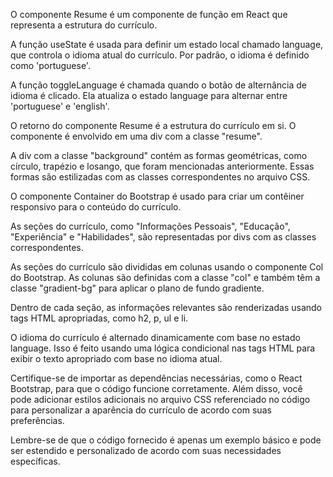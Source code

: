 
O componente Resume é um componente de função em React que representa a estrutura do currículo.

A função useState é usada para definir um estado local chamado language, que controla o idioma atual do currículo. Por padrão, o idioma é definido como 'portuguese'.

A função toggleLanguage é chamada quando o botão de alternância de idioma é clicado. Ela atualiza o estado language para alternar entre 'portuguese' e 'english'.

O retorno do componente Resume é a estrutura do currículo em si. O componente é envolvido em uma div com a classe "resume".

A div com a classe "background" contém as formas geométricas, como círculo, trapézio e losango, que foram mencionadas anteriormente. Essas formas são estilizadas com as classes correspondentes no arquivo CSS.

O componente Container do Bootstrap é usado para criar um contêiner responsivo para o conteúdo do currículo.

As seções do currículo, como "Informações Pessoais", "Educação", "Experiência" e "Habilidades", são representadas por divs com as classes correspondentes.

As seções do currículo são divididas em colunas usando o componente Col do Bootstrap. As colunas são definidas com a classe "col" e também têm a classe "gradient-bg" para aplicar o plano de fundo gradiente.

Dentro de cada seção, as informações relevantes são renderizadas usando tags HTML apropriadas, como h2, p, ul e li.

O idioma do currículo é alternado dinamicamente com base no estado language. Isso é feito usando uma lógica condicional nas tags HTML para exibir o texto apropriado com base no idioma atual.

Certifique-se de importar as dependências necessárias, como o React Bootstrap, para que o código funcione corretamente. Além disso, você pode adicionar estilos adicionais no arquivo CSS referenciado no código para personalizar a aparência do currículo de acordo com suas preferências.

Lembre-se de que o código fornecido é apenas um exemplo básico e pode ser estendido e personalizado de acordo com suas necessidades específicas.
